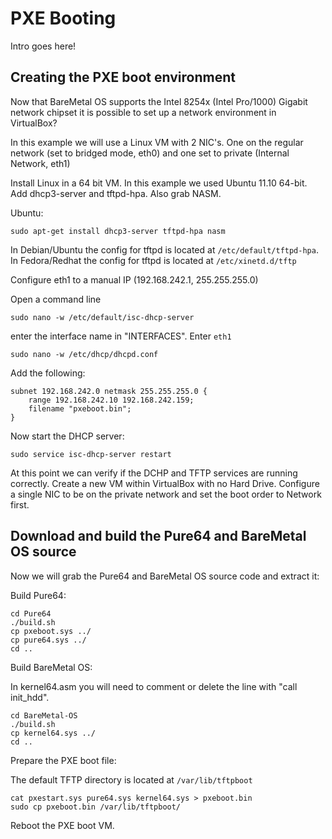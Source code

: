 # PXE Booting

Intro goes here!

## Creating the PXE boot environment
Now that BareMetal OS supports the Intel 8254x (Intel Pro/1000) Gigabit network chipset it is possible to set up a network environment in VirtualBox?

In this example we will use a Linux VM with 2 NIC's. One on the regular network (set to bridged mode, eth0) and one set to private (Internal Network, eth1)

Install Linux in a 64 bit VM. In this example we used Ubuntu 11.10 64-bit. Add dhcp3-server and tftpd-hpa. Also grab NASM.

Ubuntu:

	sudo apt-get install dhcp3-server tftpd-hpa nasm

In Debian/Ubuntu the config for tftpd is located at `/etc/default/tftpd-hpa`. In Fedora/Redhat the config for tftpd is located at `/etc/xinetd.d/tftp`

Configure eth1 to a manual IP (192.168.242.1, 255.255.255.0)

Open a command line

	sudo nano -w /etc/default/isc-dhcp-server

enter the interface name in "INTERFACES". Enter `eth1`

	sudo nano -w /etc/dhcp/dhcpd.conf

Add the following:

	subnet 192.168.242.0 netmask 255.255.255.0 {
	    range 192.168.242.10 192.168.242.159;
	    filename "pxeboot.bin";
	}

Now start the DHCP server:

	sudo service isc-dhcp-server restart

At this point we can verify if the DCHP and TFTP services are running correctly. Create a new VM within VirtualBox with no Hard Drive. Configure a single NIC to be on the private network and set the boot order to Network first.


## Download and build the Pure64 and BareMetal OS source

Now we will grab the Pure64 and BareMetal OS source code and extract it:

Build Pure64:

	cd Pure64
	./build.sh
	cp pxeboot.sys ../
	cp pure64.sys ../
	cd ..

Build BareMetal OS:

In kernel64.asm you will need to comment or delete the line with "call init_hdd".

	cd BareMetal-OS
	./build.sh
	cp kernel64.sys ../
	cd ..

Prepare the PXE boot file:

The default TFTP directory is located at `/var/lib/tftpboot`

	cat pxestart.sys pure64.sys kernel64.sys > pxeboot.bin
	sudo cp pxeboot.bin /var/lib/tftpboot/

Reboot the PXE boot VM.